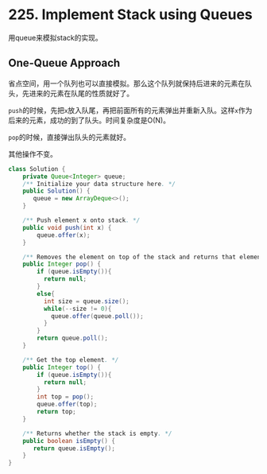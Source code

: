 # 225. Implement Stack using Queues

用queue来模拟stack的实现。

## One-Queue Approach

省点空间，用一个队列也可以直接模拟。那么这个队列就保持后进来的元素在队头，先进来的元素在队尾的性质就好了。

`push`的时候，先把`x`放入队尾，再把前面所有的元素弹出并重新入队。这样`x`作为后来的元素，成功的到了队头。时间复杂度是O(N)。

`pop`的时候，直接弹出队头的元素就好。

其他操作不变。

```java
class Solution {
    private Queue<Integer> queue;
    /** Initialize your data structure here. */
    public Solution() {
       queue = new ArrayDeque<>();
    }

    /** Push element x onto stack. */
    public void push(int x) {
        queue.offer(x);
    }

    /** Removes the element on top of the stack and returns that element. */
    public Integer pop() {
        if (queue.isEmpty()){
          return null;
        }
        else{
          int size = queue.size();
          while(--size != 0){
            queue.offer(queue.poll());
          }
        }
        return queue.poll();
    }

    /** Get the top element. */
    public Integer top() {
        if (queue.isEmpty()){
          return null;
        }
        int top = pop();
        queue.offer(top);
        return top;
    }

    /** Returns whether the stack is empty. */
    public boolean isEmpty() {
       return queue.isEmpty();
    }
}
```



